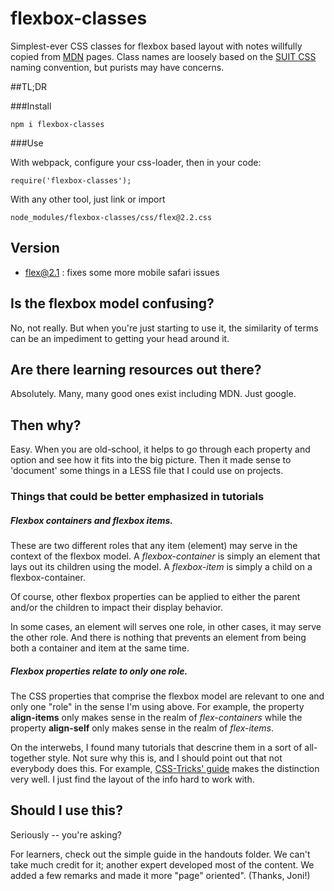 # flexbox-classes
Simplest-ever CSS classes for flexbox based layout with notes willfully copied
from [MDN](https://developer.mozilla.org/en-US/docs/Web/Guide/CSS/Flexible_boxes) pages.
Class names are loosely based on the [SUIT CSS](https://github.com/suitcss/suit/blob/master/doc/README.md)
naming convention, but purists may have concerns.

##TL;DR

###Install 
```
npm i flexbox-classes
```
###Use

With webpack, configure your css-loader, then in your code:
```
require('flexbox-classes');
```
With any other tool, just link or import

`node_modules/flexbox-classes/css/flex@2.2.css`

## Version

- flex@2.1 : fixes some more mobile safari issues

## Is the flexbox model confusing?
No, not really.  But when you're just starting to use it, the similarity of terms
can be an impediment to getting your head around it.

## Are there learning resources out there?
Absolutely. Many, many good ones exist including MDN. Just google.

## Then why?
Easy. When you are old-school, it helps to go through each property and option
and see how it fits into the big picture.  Then it made sense to 'document'
some things in a LESS file that I could use on projects.

### Things that could be better emphasized in tutorials

##### Flexbox containers and flexbox items.
These are two different roles that any item (element) may serve in the context
of the flexbox model.  A _flexbox-container_ is simply an element that lays out
its children using the model.  A _flexbox-item_ is simply a child on a flexbox-container.

Of course, other flexbox properties can be applied to either the parent and/or the
children to impact their display behavior.

 In some cases, an element will serves one role, in other cases, it may serve the
 other role. And there is nothing that prevents an element from being both a
 container and item at the same time.

##### Flexbox properties relate to only one role.
The CSS properties that comprise the flexbox model are relevant to one and
only one "role" in the sense I'm using above. For example, the property **align-items**
only makes sense in the realm of _flex-containers_ while the property **align-self** only
makes sense in the realm of _flex-items_.

On the interwebs, I found many tutorials that descrine them in a sort of all-together style.
Not sure why this is, and I should point out that not everybody does this. For example, [CSS-Tricks' guide](https://css-tricks.com/snippets/css/a-guide-to-flexbox/) makes the distinction very well. I just find the layout of the info hard to work with.

## Should I use this?
Seriously -- you're asking?

For learners, check out the simple guide in the handouts folder.  We can't take much credit for it; another expert developed most of the content. We added a few remarks and made it more "page" oriented".  (Thanks, Joni!)
